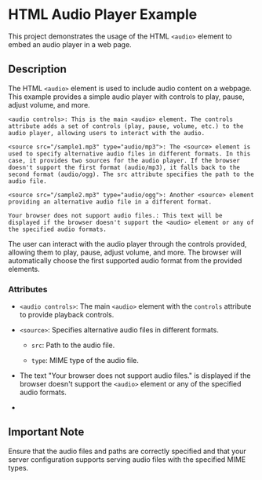 # HTML Audio Player Example

This project demonstrates the usage of the HTML `<audio>` element to embed an audio player in a web page.

## Description

The HTML `<audio>` element is used to include audio content on a webpage. This example provides a simple audio player with controls to play, pause, adjust volume, and more.

    <audio controls>: This is the main <audio> element. The controls attribute adds a set of controls (play, pause, volume, etc.) to the audio player, allowing users to interact with the audio.

    <source src="/sample1.mp3" type="audio/mp3">: The <source> element is used to specify alternative audio files in different formats. In this case, it provides two sources for the audio player. If the browser doesn't support the first format (audio/mp3), it falls back to the second format (audio/ogg). The src attribute specifies the path to the audio file.

    <source src="/sample2.mp3" type="audio/ogg">: Another <source> element providing an alternative audio file in a different format.

    Your browser does not support audio files.: This text will be displayed if the browser doesn't support the <audio> element or any of the specified audio formats.

The user can interact with the audio player through the controls provided, allowing them to play, pause, adjust volume, and more. The browser will automatically choose the first supported audio format from the provided <source> elements.

### Attributes

- `<audio controls>`: The main `<audio>` element with the `controls` attribute to provide playback controls.

- `<source>`: Specifies alternative audio files in different formats.

    - `src`: Path to the audio file.
    
    - `type`: MIME type of the audio file.

- The text "Your browser does not support audio files." is displayed if the browser doesn't support the `<audio>` element or any of the specified audio formats.
- 

## Important Note

Ensure that the audio files and paths are correctly specified and that your server configuration supports serving audio files with the specified MIME types.

